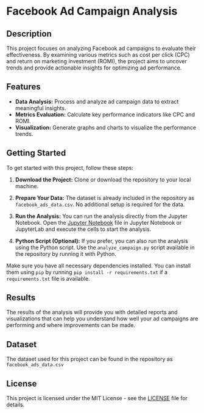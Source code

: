 # Facebook Ad Campaign Analysis

## Description

This project focuses on analyzing Facebook ad campaigns to evaluate their effectiveness. By examining various metrics such as cost per click (CPC) and return on marketing investment (ROMI), the project aims to uncover trends and provide actionable insights for optimizing ad performance.

## Features

- **Data Analysis:** Process and analyze ad campaign data to extract meaningful insights.
- **Metrics Evaluation:** Calculate key performance indicators like CPC and ROMI.
- **Visualization:** Generate graphs and charts to visualize the performance trends.

## Getting Started

To get started with this project, follow these steps:

1. **Download the Project:** Clone or download the repository to your local machine.

2. **Prepare Your Data:** The dataset is already included in the repository as `facebook_ads_data.csv`. No additional setup is required for the data.

3. **Run the Analysis:** You can run the analysis directly from the Jupyter Notebook. Open the [Jupyter Notebook](254e093f-0ad7-493e-82df-a95a9d3bee19HW_5_Python.ipynb) file in Jupyter Notebook or JupyterLab and execute the cells to start the analysis.

4. **Python Script (Optional):** If you prefer, you can also run the analysis using the Python script. Use the `analyze_campaign.py` script available in the repository by running it with Python.

Make sure you have all necessary dependencies installed. You can install them using `pip` by running `pip install -r requirements.txt` if a `requirements.txt` file is available.

## Results

The results of the analysis will provide you with detailed reports and visualizations that can help you understand how well your ad campaigns are performing and where improvements can be made.

## Dataset

The dataset used for this project can be found in the repository as `facebook_ads_data.csv`

## License

This project is licensed under the MIT License - see the [LICENSE](LICENSE) file for details.

